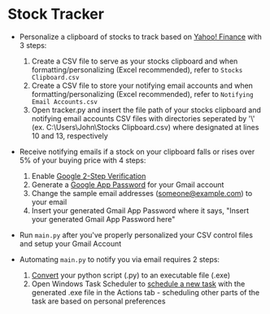 # Stock Tracker

* Personalize a clipboard of stocks to track based on [Yahoo! Finance](https://finance.yahoo.com/) with 3 steps:
  1. Create a CSV file to serve as your stocks clipboard and when formatting/personalizing (Excel recommended), refer to `Stocks Clipboard.csv`
  2. Create a CSV file to store your notifying email accounts and when formatting/personalizing (Excel recommended), refer to `Notifying Email Accounts.csv`
  3. Open tracker.py and insert the file path of your stocks clipboard and notifying email accounts CSV files with directories seperated by '\\' (ex. C:\\Users\\John\\Stocks Clipboard.csv) where designated at lines 10 and 13, respectively

* Receive notifying emails if a stock on your clipboard falls or rises over 5% of your buying price with 4 steps:
  1. Enable [Google 2-Step Verification](https://support.google.com/accounts/answer/185839?co=GENIE.Platform%3DAndroid&hl=en)
  2. Generate a [Google App Password](https://support.google.com/accounts/answer/185833?hl=en) for your Gmail account
  3. Change the sample email addresses (someone@example.com) to your email
  4. Insert your generated Gmail App Password where it says, "Insert your generated Gmail App Password here"
  
* Run `main.py` after you've properly personalized your CSV control files and setup your Gmail Account 

* Automating `main.py` to notify you via email requires 2 steps:
  1. [Convert](https://www.youtube.com/watch?v=UZX5kH72Yx4&list=LLn2A3GlJT_vthodJ8G63-gA&index=3&t=303s) your python script (.py) to an executable file (.exe)
  2. Open Windows Task Scheduler to [schedule a new task](https://windowsreport.com/schedule-tasks-windows-10/) with the generated .exe file in the Actions tab - scheduling other parts of the task are based on personal preferences
